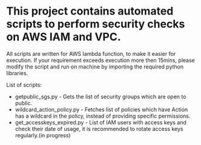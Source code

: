 # This project contains automated scripts to perform security checks on AWS IAM and VPC.

All scripts are written for AWS lambda function, to make it easier for execution. If your requirement exceeds execution more then 15mins, please modify the script and run on machine by importing the required python libraries.

List of scripts:

- getpublic_sgs.py - Gets the list of security groups which are open to public.
- wildcard_action_policy.py - Fetches list of policies which have Action has a wildcard in the policy, instead of providing specific permissions.
- get_accesskeys_expired.py - List of IAM users with access keys and check their date of usage, it is recommended to rotate access keys regularly.(in progress)
